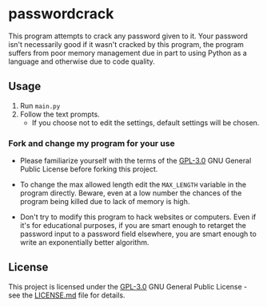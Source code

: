 # passwordcrack

This program attempts to crack any password given to it. Your password isn't necessarily good if it wasn't cracked by this program, the program suffers from poor memory management due in part to using Python as a language and otherwise due to code quality.

## Usage

1. Run `main.py`
2. Follow the text prompts.
    - If you choose not to edit the settings, default settings will be chosen.

### Fork and change my program for your use

- Please familiarize yourself with the terms of the [GPL-3.0](LICENSE.md) GNU General Public License before forking this project.

- To change the max allowed length edit the `MAX_LENGTH` variable in the program directly. Beware, even at a low number the chances of the program being killed due to lack of memory is high.

- Don't try to modify this program to hack websites or computers. Even if it's for educational purposes, if you are smart enough to retarget the password input to a password field elsewhere, you are smart enough to write an exponentially better algorithm.

## License

This project is licensed under the [GPL-3.0](LICENSE.md)
GNU General Public License - see the [LICENSE.md](LICENSE.md) file for
details.
